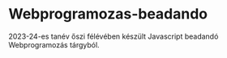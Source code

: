 # Webprogramozas-beadando
2023-24-es tanév őszi félévében készült Javascript beadandó Webprogramozás tárgyból. 
